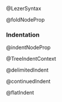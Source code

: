 @LezerSyntax

@foldNodeProp

### Indentation

@indentNodeProp

@TreeIndentContext

@delimitedIndent

@continuedIndent

@flatIndent
